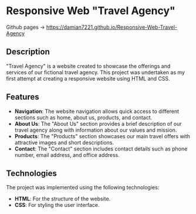 # Responsive Web "Travel Agency"

Github pages -> https://damian7221.github.io/Responsive-Web-Travel-Agency

## Description

"Travel Agency" is a website created to showcase the offerings and services of our fictional travel agency. This project was undertaken as my first attempt at creating a responsive website using HTML and CSS.

## Features

- **Navigation**: The website navigation allows quick access to different sections such as home, about us, products, and contact.
- **About Us**: The "About Us" section provides a brief description of our travel agency along with information about our values and mission.
- **Products**: The "Products" section showcases our main travel offers with attractive images and short descriptions.
- **Contact**: The "Contact" section includes contact details such as phone number, email address, and office address.

## Technologies

The project was implemented using the following technologies:

- **HTML**: For the structure of the website.
- **CSS**: For styling the user interface.
